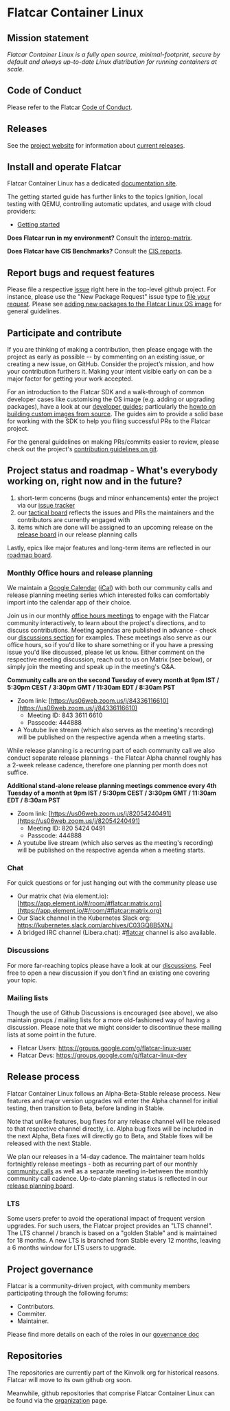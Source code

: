 # Flatcar Container Linux

## Mission statement

_Flatcar Container Linux is a fully open source, minimal-footprint, secure by default and always up-to-date Linux distribution for running containers at scale._

## Code of Conduct

Please refer to the Flatcar [Code of Conduct](CODE_OF_CONDUCT.md).

## Releases

See the [project website](https://www.flatcar.org/) for information about [current releases](https://www.flatcar.org/releases).

## Install and operate Flatcar

Flatcar Container Linux has a dedicated [documentation site](https://www.flatcar.org/docs/latest/).

The getting started guide has further links to the topics Ignition, local testing with QEMU, controlling automatic updates, and usage with cloud providers:

* [Getting started](https://www.flatcar.org/docs/latest/installing/)


**Does Flatcar run in my environment?** Consult the [interop-matrix](interop-matrix.md).

**Does Flatcar have CIS Benchmarks?** Consult the [CIS reports](CIS/README.md).

## Report bugs and request features

Please file a respective [issue](issues) right here in the top-level github project.
For instance, please use the "New Package Request" issue type to [file your request](https://github.com/flatcar-linux/Flatcar/issues/new/choose). Please see [adding new packages to the Flatcar Linux OS image](adding-new-packages.md) for general guidelines.

## Participate and contribute

If you are thinking of making a contribution, then please engage with the project as early as possible -- by commenting on an existing issue, or creating a new issue, on GitHub. Consider the project’s mission, and how your contribution furthers it.
Making your intent visible early on can be a major factor for getting your work accepted.

For an introduction to the Flatcar SDK and a walk-through of common developer cases like customising the OS image (e.g. adding or upgrading packages), have a look at our [developer guides](https://www.flatcar.org/docs/latest/reference/developer-guides/); particularly the [howto on building custom images from source](https://www.flatcar.org/docs/latest/reference/developer-guides/sdk-modifying-flatcar/).
The guides aim to provide a solid base for working with the SDK to help you filing successful PRs to the Flatcar project.

For the general guidelines on making PRs/commits easier to review, please check out the project's [contribution guidelines on git](contributions-git.md).

## Project status and roadmap - What's everybody working on, right now and in the future?

1. short-term concerns (bugs and minor enhancements) enter the project via our [issue tracker](https://github.com/flatcar-linux/Flatcar/issues)
2. our [tactical board](https://github.com/orgs/flatcar-linux/projects/7/views/1) reflects the issues and PRs the maintainers and the contributors are currently engaged with
3. items which are done will be assigned to an upcoming release on the [release board](https://github.com/orgs/flatcar-linux/projects/7/views/8)
   in our release planning calls

Lastly, epics like major features and long-term items are reflected in our [roadmap board](https://github.com/orgs/flatcar-linux/projects/7/views/9).

### Monthly Office hours and release planning

We maintain a [Google Calendar](https://calendar.google.com/calendar/u/0/embed?src=c_ii991mqrpta9en8o7ofd4v19g4@group.calendar.google.com) ([iCal](https://calendar.google.com/calendar/ical/c_ii991mqrpta9en8o7ofd4v19g4%40group.calendar.google.com/public/basic.ics)) with both our community calls and release planning meeting series which interested folks can comfortably import into the calendar app of their choice.

Join us in our monthly [office hours meetings](../../discussions/categories/community-meeting-agenda) to engage with the Flatcar community interactively, to learn about the project's directions, and to discuss contributions.
Meeting agendas are published in advance - check our [discussions section](discussions/categories/community-meeting-agenda) for examples.
These meetings also serve as our office hours, so if you'd like to share something or if you have a pressing issue you'd like discussed, please let us know.
Either comment on the respective meeting discussion, reach out to us on Matrix (see below), or simply join the meeting and speak up in the meeting's Q&A.

**Community calls are on the second Tuesday of every month at 9pm IST / 5:30pm CEST / 3:30pm GMT / 11:30am EDT / 8:30am PST**
* Zoom link: [https://us06web.zoom.us/j/84336116610](https://us06web.zoom.us/j/84336116610)
  * Meeting ID: 843 3611 6610
  * Passcode: 444888
* A Youtube live stream (which also serves as the meeting's recording) will be published on the respective agenda when a meeting starts.

While release planning is a recurring part of each community call we also conduct separate release plannings - the Flatcar Alpha channel roughly has a 2-week release cadence, therefore one planning per month does not suffice.

**Additional stand-alone release planning meetings commence every 4th Tuesday of a month at 9pm IST / 5:30pm CEST / 3:30pm GMT / 11:30am EDT / 8:30am PST**

* Zoom link: [https://us06web.zoom.us/j/82054240491](https://us06web.zoom.us/j/82054240491)
  * Meeting ID: 820 5424 0491
  * Passcode: 444888
* A youtube live stream (which also serves as the meeting's recording) will be published on the respective agenda when a meeting starts.


### Chat

For quick questions or for just hanging out with the community please use
* Our matrix chat (via element.io): [https://app.element.io/#/room/#flatcar:matrix.org](https://app.element.io/#/room/#flatcar:matrix.org)
* Our Slack channel in the Kubernetes Slack org: https://kubernetes.slack.com/archives/C03GQ8B5XNJ
* A bridged IRC channel (Libera.chat): #[flatcar](ircs://irc.libera.chat:6697/#flatcar) channel is also available.

### Discussions

For more far-reaching topics please have a look at our [discussions](https://github.com/flatcar-linux/Flatcar/discussions). Feel free to open a new discussion if you don't find an existing one covering your topic.

### Mailing lists

Though the use of Github Discussions is encouraged (see above), we also maintain groups / mailing lists for a more old-fashioned way of having a discussion. Please note that we might consider to discontinue these mailing lists at some point in the future.
* Flatcar Users: https://groups.google.com/g/flatcar-linux-user
* Flatcar Devs: https://groups.google.com/g/flatcar-linux-dev

## Release process

Flatcar Container Linux follows an Alpha-Beta-Stable release process. New features and major version upgrades will enter the Alpha channel for initial testing, then transition to Beta, before landing in Stable.

Note that unlike features, bug fixes for any release channel will be released to that respective channel directly, i.e. Alpha bug fixes will be included in the next Alpha, Beta fixes will directly go to Beta, and Stable fixes will be released with the next Stable.

We plan our releases in a 14-day cadence. The maintainer team holds fortnightly release meetings - both as recurring part of our monthly [community calls](tree/main/community-meetings/) as well as a separate meeting in-between the monthly community call cadence. Up-to-date planning status is reflected in our [release planning board](https://github.com/orgs/flatcar-linux/projects/7).

### LTS

Some users prefer to avoid the operational impact of frequent version upgrades.
For such users, the Flatcar project provides an "LTS channel".
The LTS channel / branch is based on a "golden Stable" and is maintained for 18 months.
A new LTS is branched from Stable every 12 months, leaving a 6 months window for LTS users to upgrade.

## Project governance

Flatcar is a community-driven project, with community members participating through the following forums:

* Contributors.
* Commiter.
* Maintainer.

Please find more details on each of the roles in our [governance doc](governance.md)

## Repositories

The repositories are currently part of the Kinvolk org for historical reasons. Flatcar will move to its own github org soon.

Meanwhile, github repositories that comprise Flatcar Container Linux can be found via the [organization](https://github.com/flatcar-linux) page.
